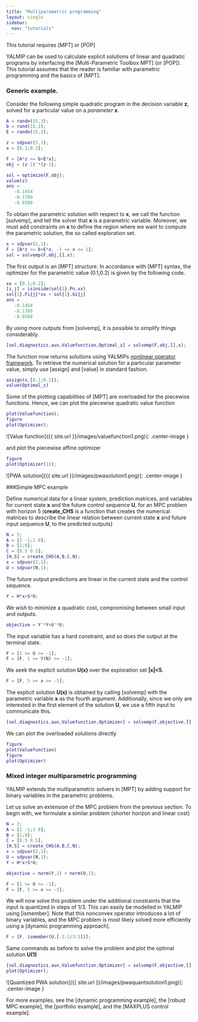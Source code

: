 ```yaml
---
title: "Multiparametric programming"
layout: single
sidebar:
  nav: "tutorials"
---
```



This tutorial requires [MPT] or [POP]

YALMIP can be used to calculate explicit solutions of linear and quadratic programs by interfacing the [Multi-Parametric Toolbox MPT] (or [POP]). This tutorial assumes that the reader is familiar with parametric programming and the basics of [MPT].

### Generic example.

Consider the following simple quadratic program in the decision variable **z**, solved for a particular value on a *parameter* **x**.

````matlab
A = randn(15,3);
b = rand(15,1);
E = randn(15,2);

z = sdpvar(3,1);
x = [0.1;0.2];

F = [A*z <= b+E*x];
obj = (z-1)'*(z-1);

sol = optimize(F,obj);
value(z)
ans =
   -0.1454
   -0.1789
   -0.0388
````

To obtain the parametric solution with respect to **x**, we call the function [solvemp], and tell the solver that **x** is a parametric variable. Moreover, we must add constraints on **x** to define the region where we want to compute the parametric solution, the so called exploration set.

````matlab
x = sdpvar(2,1);
F = [A*z <= b+E*x, -1 <= x <= 1];
sol = solvemp(F,obj,[],x);
````

The first output is an [MPT] structure. In accordance with [MPT] syntax, the optimizer for the parametric value (0.1,0.2) is given by the following code.

````matlab
xx = [0.1;0.2];
[i,j] = isinside(sol{1}.Pn,xx)
sol{1}.Fi{j}*xx + sol{1}.Gi{j}
ans =
   -0.1454
   -0.1789
   -0.0388
````  

By using more outputs from [solvemp], it is possible to simplify things considerably.

````matlab
[sol,diagnostics,aux,Valuefunction,Optimal_z] = solvemp(F,obj,[],x);
````

The function now returns solutions using YALMIPs [nonlinear operator framework](/yalmip/tutorials/nonlinearoperators). To retrieve the numerical solution for a particular parameter value, simply use [assign] and [value] in standard fashion.

````matlab
assign(x,[0.1;0.2]);
value(Optimal_z)
````

Some of the plotting capabilities of [MPT] are overloaded for the piecewise functions. Hence, we can plot the piecewise quadratic value function

````matlab
plot(Valuefunction);
figure
plot(Optimizer);
````
![Value function]({{ site.url }}/images/valuefunction1.png){: .center-image }

and plot the piecewise affine optimizer
````matlab
figure
plot(Optimizer(1));
````
![PWA solution]({{ site.url }}/images/pwasolution1.png){: .center-image }

###Simple MPC example

Define numerical data for a linear system, prediction matrices, and variables for current state **x** and the future control sequence **U**, for an MPC problem with horizon 5 (**create_CHS** is a function that creates the numerical matrices to describe the linear relation between current state **x** and future input sequence **U**, to the predicted outputs)

````matlab
N = 5;
A = [2 -1;1 0];
B = [1;0];
C = [0.5 0.5];
[H,S] = create_CHS(A,B,C,N);
x = sdpvar(2,1);
U = sdpvar(N,1);
````  

The future output predictions are linear in the current state and the control sequence.

````matlab
Y = H*x+S*U;
````  

We wish to minimize a quadratic cost, compromising between small input and outputs.

````matlab
objective = Y'*Y+U'*U;
````  

The input variable has a hard constraint, and so does the output at the terminal state.

````matlab
F = [1 >= U >= -1];
F = [F, 1 >= Y(N) >= -1];
````  

We seek the explicit solution **U(x)** over the exploration set **|x|<5**.

````matlab
F = [F, 5 >= x >= -5];
````

The explicit solution **U(x)** is obtained by calling [solvemp] with the parametric variable **x** as the fourth argument. Additionally, since we only are interested in the first element of the solution **U**, we use a fifth input to communicate this.

````matlab
[sol,diagnostics,aux,Valuefunction,Optimizer] = solvemp(F,objective,[],x,U(1));
````

We can plot the overloaded solutions directly

````matlab
figure
plot(Valuefunction)
figure
plot(Optimizer)
````


### Mixed integer multiparametric programming

YALMIP extends the multiparametric solvers in [MPT] by adding support for binary variables in the parametric problems.

Let us solve an extension of the MPC problem from the previous section. To begin with, we formulate a similar problem (shorter horizon and linear cost)

````matlab
N = 3;
A = [2 -1;1 0];
B = [1;0];
C = [0.5 0.5];
[H,S] = create_CHS(A,B,C,N);
x = sdpvar(2,1);
U = sdpvar(N,1);
Y = H*x+S*U;

objective = norm(Y,1) + norm(U,1);

F = [1 >= U >= -1];
F = [F, 5 >= x >= -5];
````

We will now solve this problem under the additional constraints that the input is quantized in steps of 1/3. This can easily be modelled in YALMIP using [ismember]. Note that this nonconvex operator introduces a lot of binary variables, and the MPC problem is most likely solved more efficiently using a [dynamic programming approach].

````matlab
F = [F, ismember(U,[-1:1/3:1])];
````

Same commands as before to solve the problem and plot the optimal solution **U(1)**

````matlab
[sol,diagnostics,aux,Valuefunction,Optimizer] = solvemp(F,objective,[],x,U(1));
plot(Optimizer);
````

![Quantized PWA solution]({{ site.url }}/images/pwaquantsolution1.png){: .center-image }

For more examples, see the [dynamic programming example], the [robust MPC example], the [portfolio example], and the [MAXPLUS control example].
